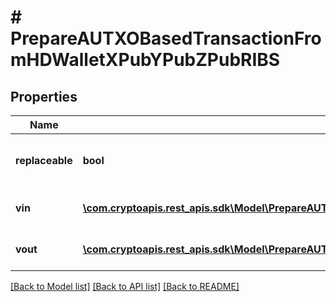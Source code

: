 # # PrepareAUTXOBasedTransactionFromHDWalletXPubYPubZPubRIBS

## Properties

Name | Type | Description | Notes
------------ | ------------- | ------------- | -------------
**replaceable** | **bool** | Representation of whether the transaction is replaceable | [optional]
**vin** | [**\com.cryptoapis.rest_apis.sdk\Model\PrepareAUTXOBasedTransactionFromHDWalletXPubYPubZPubRIBSZVinInner[]**](PrepareAUTXOBasedTransactionFromHDWalletXPubYPubZPubRIBSZVinInner.md) | Represents the transaction inputs. |
**vout** | [**\com.cryptoapis.rest_apis.sdk\Model\PrepareAUTXOBasedTransactionFromHDWalletXPubYPubZPubRIBSZVoutInner[]**](PrepareAUTXOBasedTransactionFromHDWalletXPubYPubZPubRIBSZVoutInner.md) | Represents the transaction outputs. |

[[Back to Model list]](../../README.md#models) [[Back to API list]](../../README.md#endpoints) [[Back to README]](../../README.md)
